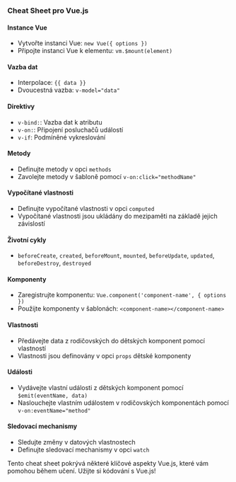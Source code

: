 ### Cheat Sheet pro Vue.js

#### Instance Vue
- Vytvořte instanci Vue: `new Vue({ options })`
- Připojte instanci Vue k elementu: `vm.$mount(element)`

#### Vazba dat
- Interpolace: `{{ data }}`
- Dvoucestná vazba: `v-model="data"`

#### Direktivy
- `v-bind:`: Vazba dat k atributu
- `v-on:`: Připojení posluchačů událostí
- `v-if`: Podmíněné vykreslování

#### Metody
- Definujte metody v opci `methods`
- Zavolejte metody v šabloně pomocí `v-on:click="methodName"`

#### Vypočítané vlastnosti
- Definujte vypočítané vlastnosti v opci `computed`
- Vypočítané vlastnosti jsou ukládány do mezipaměti na základě jejich závislostí

#### Životní cykly
- `beforeCreate`, `created`, `beforeMount`, `mounted`, `beforeUpdate`, `updated`, `beforeDestroy`, `destroyed`

#### Komponenty
- Zaregistrujte komponentu: `Vue.component('component-name', { options })`
- Použijte komponenty v šablonách: `<component-name></component-name>`

#### Vlastnosti
- Předávejte data z rodičovských do dětských komponent pomocí vlastností
- Vlastnosti jsou definovány v opci `props` dětské komponenty

#### Události
- Vydávejte vlastní události z dětských komponent pomocí `$emit(eventName, data)`
- Naslouchejte vlastním událostem v rodičovských komponentách pomocí `v-on:eventName="method"`

#### Sledovací mechanismy
- Sledujte změny v datových vlastnostech
- Definujte sledovací mechanismy v opci `watch`

Tento cheat sheet pokrývá některé klíčové aspekty Vue.js, které vám pomohou během učení. Užijte si kódování s Vue.js! 
